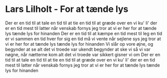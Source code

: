 # Lars Lilholt - For at tænde lys


Der er en tid til at tale
en tid til at tie
en tid til at græde
over en vi ku' li'
der er en tid mest til latter
når venskab fornys
jeg tror at vi er her
for at tænde lys
tænde lys
for hinanden
Der er en tid til at kæmpe
en tid mest til leg
en tid er vi sammen
en tid hver for sig
en tid må vi vente
når sejlene sys
jeg tror at vi er her
for at tænde lys
tænde lys
for hinanden
Vi slår op vore øjne, og begynder at se
alt det vi troede var ukendt begynder at ske
vi så vi var nøgne, når nætterne kom
alt det vi troede var sikkert gisner vi om
Der er en tid til at tale
en tid til at tie
en tid til at græde
over en vi ku' li'
der er en tid mest til latter
når venskab fornys
jeg tror at vi er her
for at tænde lys
tænde lys
for hinanden
